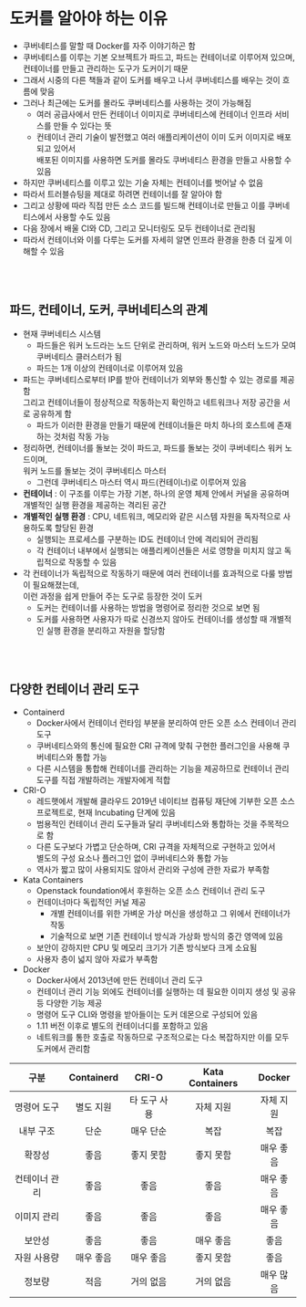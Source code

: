 # 도커를 알아야 하는 이유

- 쿠버네티스를 말할 때 Docker를 자주 이야기하곤 함
- 쿠버네티스를 이루는 기본 오브젝트가 파드고, 파드는 컨테이너로 이루어져 있으며,<br>컨테이너를 만들고 관리하는 도구가 도커이기 때문
- 그래서 시중의 다른 책들과 같이 도커를 배우고 나서 쿠버네티스를 배우는 것이 흐름에 맞음
- 그러나 최근에는 도커를 몰라도 쿠버네티스를 사용하는 것이 가능해짐
  - 여러 공급사에서 만든 컨테이너 이미지로 쿠버네티스에 컨테이너 인프라 서비스를 만들 수 있다는 뜻
  - 컨테이너 관리 기술이 발전했고 여러 애플리케이션이 이미 도커 이미지로 배포되고 있어서<br>배포된 이미지를 사용하면 도커를 몰라도 쿠버네티스 환경을 만들고 사용할 수 있음
- 하지만 쿠버네티스를 이루고 있는 기술 자체는 컨테이너를 벗어날 수 없음
- 따라서 트러블슈팅을 제대로 하려면 컨테이너를 잘 알아야 함
- 그리고 상황에 따라 직접 만든 소스 코드를 빌드해 컨테이너로 만들고 이를 쿠버네티스에서 사용할 수도 있음
- 다음 장에서 배울 CI와 CD, 그리고 모니터링도 모두 컨테이너로 관리됨
- 따라서 컨테이너와 이를 다루는 도커를 자세히 알면 인프라 환경을 한층 더 깊게 이해할 수 있음

<br>
<br>

## 파드, 컨테이너, 도커, 쿠버네티스의 관계

- 현재 쿠버네티스 시스템
  - 파드들은 워커 노드라는 노드 단위로 관리하며, 워커 노드와 마스터 노드가 모여 쿠버네티스 클러스터가 됨
  - 파드는 1개 이상의 컨테이너로 이루어져 있음
- 파드는 쿠버네티스로부터 IP를 받아 컨테이너가 외부와 통신할 수 있는 경로를 제공함<br>그리고 컨테이너들이 정상적으로 작동하는지 확인하고 네트워크나 저장 공간을 서로 공유하게 함
  - 파드가 이러한 환경을 만들기 때문에 컨테이너들은 마치 하나의 호스트에 존재하는 것처럼 작동 가능
- 정리하면, 컨테이너를 돌보는 것이 파드고, 파드를 돌보는 것이 쿠버네티스 워커 노드이며,<br>워커 노드를 돌보는 것이 쿠버네티스 마스터
  - 그런데 쿠버네티스 마스터 역시 파드(컨테이너)로 이루어져 있음
- **컨테이너** : 이 구조를 이루는 가장 기본, 하나의 운영 체제 안에서 커널을 공유하며 개별적인 실행 환경을 제공하는 격리된 공간
- **개별적인 실행 환경** : CPU, 네트워크, 메모리와 같은 시스템 자원을 독자적으로 사용하도록 할당된 환경
  - 실행되는 프로세스를 구분하는 ID도 컨테이너 안에 격리되어 관리됨
  - 각 컨테이너 내부에서 실행되는 애플리케이션들은 서로 영향을 미치지 않고 독립적으로 작동할 수 있음
- 각 컨테이너가 독립적으로 작동하기 때문에 여러 컨테이너를 효과적으로 다룰 방법이 필요해졌는데,<br>이런 과정을 쉽게 만들어 주는 도구로 등장한 것이 도커
  - 도커는 컨테이너를 사용하는 방법을 명령어로 정리한 것으로 보면 됨
  - 도커를 사용하면 사용자가 따로 신경쓰지 않아도 컨테이너를 생성할 때 개별적인 실행 환경을 분리하고 자원을 할당함

<br>
<br>

## 다양한 컨테이너 관리 도구

- Containerd
  - Docker사에서 컨테이너 런타임 부분을 분리하여 만든 오픈 소스 컨테이너 관리 도구
  - 쿠버네티스와의 통신에 필요한 CRI 규격에 맞춰 구현한 플러그인을 사용해 쿠버네티스와 통합 가능
  - 다른 시스템을 통합해 컨테이너를 관리하는 기능을 제공하므로 컨테이너 관리 도구를 직접 개발하려는 개발자에게 적합
- CRI-O
  - 레드햇에서 개발해 클라우드 2019년 네이티브 컴퓨팅 재단에 기부한 오픈 소스 프로젝트로, 현재 Incubating 단계에 있음
  - 범용적인 컨테이너 관리 도구들과 달리 쿠버네티스와 통합하는 것을 주목적으로 함
  - 다른 도구보다 가볍고 단순하며, CRI 규격을 자체적으로 구현하고 있어서<br>별도의 구성 요소나 플러그인 없이 쿠버네티스와 통합 가능
  - 역사가 짧고 많이 사용되지도 않아서 관리와 구성에 관한 자료가 부족함
- Kata Containers
  - Openstack foundation에서 후원하는 오픈 소스 컨테이너 관리 도구
  - 컨테이너마다 독립적인 커널 제공
    - 개별 컨테이너를 위한 가벼운 가상 머신을 생성하고 그 위에서 컨테이너가 작동
    - 기술적으로 보면 기존 컨테이너 방식과 가상화 방식의 중간 영역에 있음
  - 보안이 강하지만 CPU 및 메모리 크기가 기존 방식보다 크게 소요됨
  - 사용자 층이 넓지 않아 자료가 부족함
- Docker
  - Docker사에서 2013년에 만든 컨테이너 관리 도구
  - 컨테이너 관리 기능 외에도 컨테이너를 실행하는 데 필요한 이미지 생성 및 공유 등 다양한 기능 제공
  - 명령어 도구 CLI와 명령을 받아들이는 도커 데몬으로 구성되어 있음
  - 1.11 버전 이후로 별도의 컨테이너디를 포함하고 있음
  - 네트워크를 통한 호출로 작동하므로 구조적으로는 다소 복잡하지만 이를 모두 도커에서 관리함

|     구분      | Containerd |    CRI-O     | Kata Containers |  Docker   |
| :-----------: | :--------: | :----------: | :-------------: | :-------: |
|  명령어 도구  | 별도 지원  | 타 도구 사용 |    자체 지원    | 자체 지원 |
|   내부 구조   |    단순    |  매우 단순   |      복잡       |   복잡    |
|    확장성     |    좋음    |  좋지 못함   |    좋지 못함    | 매우 좋음 |
| 컨테이너 관리 |    좋음    |     좋음     |      좋음       | 매우 좋음 |
|  이미지 관리  |    좋음    |     좋음     |      좋음       | 매우 좋음 |
|    보안성     |    좋음    |     좋음     |    매우 좋음    |   좋음    |
|  자원 사용량  | 매우 좋음  |  매우 좋음   |    좋지 못함    |   좋음    |
|    정보량     |    적음    |  거의 없음   |    거의 없음    | 매우 많음 |
